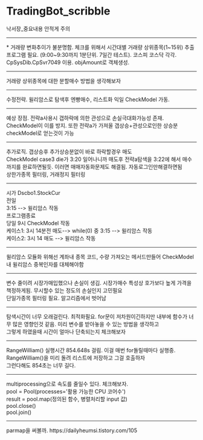 # TradingBot_scribble
낙서장_중요내용 안적게 주의
<hr>
* 거래량 변화추이가 불분명함. 체크를 위해서 시간대별 거래량 상위종목(1~15위) 추출프로그램 필요.
(9:00~9:30까지 1분단위. 7일간 테스트). 코스피 코스닥 각각. 
CpSysDib.CpSvr7049 이용. 
objAmount로 객체생성.
<hr>
거래량 상위종목에 대한 분할매수 방법을 생각해보자
<hr>
수정전략. 
윌리암스로 탐색후 엔빵매수, 리스트화
익일 CheckModel 가동.
<hr>
예상 장점. 전략a사용시 갭하락에 의한 관성으로 손실극대화가능성 존재. CheckModel이 이를 방지. 또한 전략a가 가져올 갭상승+관성으로인한 상승분 checkModel로 얻는것이 가능
<hr>
추가로직. 갭상승후 추가상승분없이 바로 하락할경우 매도<br>
CheckModel case3 die가 3:20 일어나니까 매도후 전략a탐색을 3:22에 해서 매수까지를 완료하면될듯. 이러면 매매자동화문제도 해결됨. 자동로그인만해결하면됨
<br>
상한가종목 필터링, 거래정지 필터링
<hr>
시가 Dscbo1.StockCur<br>
전일 <br>
3:15 --> 윌리암스 작동 <br>
프로그램종료<br>
당일 9시 CheckModel 작동<br>
케이스1: 3시 14분전 매도--> while(0) 중 3:15 --> 윌리암스 작동<br>
케이스2: 3시 14 매도 --> 윌리암스 작동
<hr>
윌리암스 모듈화 위해선 계좌내 종목 코드, 수량 가져오는 메서드만들어 CheckModel내 윌리암스 중복인자를 대체해야함
<hr>
변수 줄이려 시장가매입했으나 손실이 생김. 시장가매수 특성상 호가보다 높게 가격을 책정하게됨. 무시할수 있는 정도의 손실인지 고민필요
<br>
단일가종목 필터링 필요. 알고리즘에서 벗어남
<hr>
탐색시간이 너무 오래걸린다. 최적화필요. for문이 저차원이긴하지만 내부에 함수가 너무 많은 영향인것 같음. 미리 변수를 받아놓을 수 있는 방법을 생각하고<br>
그렇게 하였을때 시간이 얼마나 단축되는지 체크해보자
<hr>
RangeWilliam() 실행시간 854.648s 걸림. 이걸 매번 for돌릴때마다 실행중. RangeWilliam()을 미리 돌려 리스트에 저장하고 그걸 호출하자<br>
그런다해도 854초는 너무 길다. 
<hr>
multiprocessing으로 속도를 줄일수 있다. 체크해보자.<br>
pool = Pool(processes='활용 가능한 CPU 코어수')<br>
result = pool.map(정의된 함수, 병렬처리할 input 값)<br>
pool.close()<br>
pool.join()<br>
<hr>
parmap을 써볼까. https://dailyheumsi.tistory.com/105 <br>


